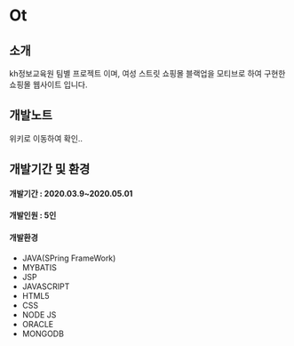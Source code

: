 # Ot
## 소개
kh정보교육원 팀별 프로젝트 이며, 여성 스트릿 쇼핑몰 블랙업을 모티브로 하여 구현한 쇼핑몰 웹사이트 입니다.
## 개발노트
 위키로 이동하여 확인..
## 개발기간 및 환경
#### 개발기간 : 2020.03.9~2020.05.01
#### 개발인원 : 5인
#### 개발환경
  * JAVA(SPring FrameWork)<br>
  * MYBATIS<br>
  * JSP<br>
  * JAVASCRIPT<br>
  * HTML5<br>
  * CSS<br>
  * NODE JS<br>
  * ORACLE<br>
  * MONGODB<br>
  
  
